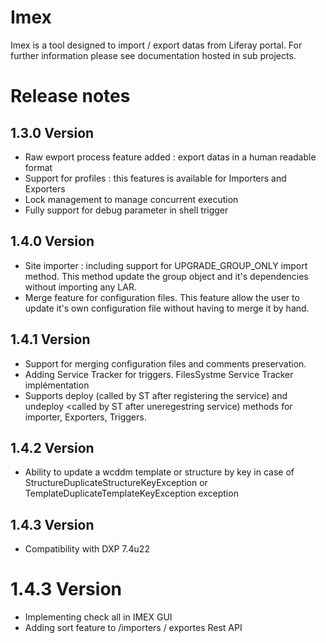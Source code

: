 # Imex

Imex is a tool designed to import / export datas from Liferay portal. For further information please see documentation hosted in sub projects.

# Release notes
## 1.3.0 Version
 - Raw ewport process feature added : export datas in a human readable format
 - Support for profiles : this features is available for Importers and Exporters 
 - Lock management to manage concurrent execution
 - Fully support for debug parameter in shell trigger
 
## 1.4.0 Version
 - Site importer : including support for UPGRADE_GROUP_ONLY import method. This method update the group object and it's dependencies without importing any LAR.
 - Merge feature for configuration files. This feature allow the user to update it's own configuration file without having to merge it by hand.
 
## 1.4.1 Version
 - Support for merging configuration files and comments preservation.
 - Adding Service Tracker for triggers. FilesSystme Service Tracker implémentation
 - Supports deploy (called by ST after registering the service) and undeploy <called by ST after uneregestring service) methods for importer, Exporters, Triggers.
 
## 1.4.2 Version  
 - Ability to update a wcddm template or structure by key in case of StructureDuplicateStructureKeyException or TemplateDuplicateTemplateKeyException exception

## 1.4.3 Version
 - Compatibility with DXP 7.4u22

# 1.4.3 Version
 - Implementing check all in IMEX GUI
 - Adding sort feature to /importers / exportes Rest API
